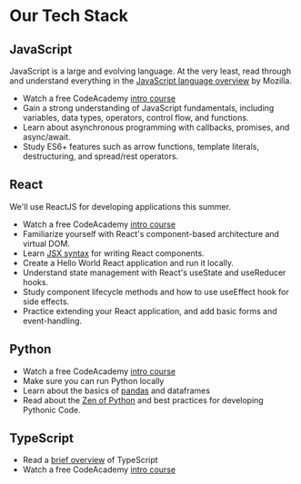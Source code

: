 # Our Tech Stack

## JavaScript
JavaScript is a large and evolving language.  At the very least, read through and understand everything
in the [JavaScript language overview](https://developer.mozilla.org/en-US/docs/Web/JavaScript/Language_overview)
by Mozilla.
- Watch a free CodeAcademy [intro course](https://www.codecademy.com/learn/introduction-to-javascript)
- Gain a strong understanding of JavaScript fundamentals, including variables, data types, operators, control flow, and functions.
- Learn about asynchronous programming with callbacks, promises, and async/await.
- Study ES6+ features such as arrow functions, template literals, destructuring, and spread/rest operators.

## React
We'll use ReactJS for developing applications this summer.
- Watch a free CodeAcademy [intro course](https://www.codecademy.com/learn/learn-react-introduction)
- Familiarize yourself with React's component-based architecture and virtual DOM.
- Learn [JSX syntax](https://react.dev/learn/writing-markup-with-jsx) for writing React components.
- Create a Hello World React application and run it locally.
- Understand state management with React's useState and useReducer hooks.
- Study component lifecycle methods and how to use useEffect hook for side effects.
- Practice extending your React application, and add basic forms and event-handling.

## Python
- Watch a free CodeAcademy [intro course](https://www.codecademy.com/learn/learn-python-3)
- Make sure you can run Python locally
- Learn about the basics of [pandas](https://pandas.pydata.org/docs/user_guide/10min.html) and dataframes
- Read about the [Zen of Python](https://www.educative.io/blog/the-zen-of-python) and best practices for developing Pythonic Code.

## TypeScript
- Read a [brief overview](https://www.typescriptlang.org/docs/handbook/typescript-in-5-minutes.html) of TypeScript
- Watch a free CodeAcademy [intro course](https://www.codecademy.com/learn/learn-typescript)
